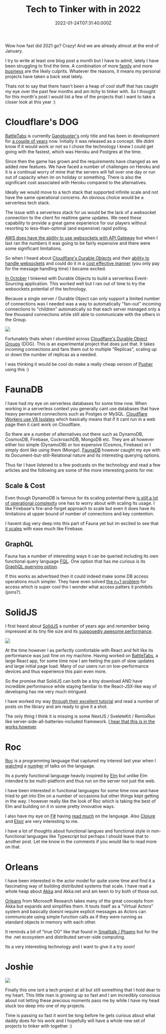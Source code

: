 ﻿---
coverImage: ./header.jpg
date: '2022-01-24T07:31:40.000Z'
tags:
  - cloudflare
  - faunadb
  - solidjs
  - tech
  - tinkering
title: Tech to Tinker with in 2022
---

Wow how fast did 2021 go? Crazy! And we are already almost at the end of January.

<!-- more -->

I try to write at least one blog post a month but I have to admit, lately I have been struggling to find the time. A combination of more [family](https://mikecann.blog/posts/joshua-christopher-cann) and more [business](https://gangbusters.io) are the likely culprits. Whatever the reasons, it means my personal projects have taken a back seat lately.

Thats not to say that there hasn't been a heap of cool stuff that has caught my eye over the past few months and am itchy to tinker with. So I thought for this month's post I would list a few of the projects that I want to take a closer look at this year :)

# Cloudflare's DOG

[BattleTabs](https://battletabs.com/) is currently [Gangbuster's](https://www.gangbusters.io/) only title and has been in development for [a couple of years](https://mikecann.blog/posts/introducing-battletabs) now. Initially it was released as a concept. We didnt know if it would work or not so I chose the technology I knew I could get going with the fastest, which was Heroku and Postgres at the time.

Since then the game has grown and the requirements have changed as we added new features. We have faced a number of challenges on Heroku and it is a continual worry of mine that the servers will fall over one day or run out of capacity when im on holiday or something. There is also the significant cost associated with Heroku compared to the alternatives.

Ideally we would move to a tech stack that supported infinite scale and not have the same operational concerns. An obvious choice would be a serverless tech stack.

The issue with a serverless stack for us would be the lack of a websocket connection to the client for realtime game updates. We need these capability to provide a great game experience for our players without resorting to less-than-optimal (and expensive) rapid polling.

[AWS does have the ability to use websockets with API Gateway](https://aws.amazon.com/blogs/compute/announcing-websocket-apis-in-amazon-api-gateway/) but when I last ran the numbers it was going to be fairly expensive and there were some significant limitations.

So when I heard about [Cloudflare's Durable Objects](https://developers.cloudflare.com/workers/learning/using-durable-objects) and their [ability to handle websockets](https://developers.cloudflare.com/workers/learning/using-websockets#:~:text=%E2%80%8BDurable%20Objects%20and%20WebSocket%20state&text=Durable%20Objects%20are%20a%20coordinated,learning%20page%20to%20get%20started.) and could do it in a [cost effective manner](https://developers.cloudflare.com/workers/platform/pricing#durable-objects) (you only pay for the message handling time) I became excited.

[In October](https://mikecann.blog/posts/serverless-databaseless-event-sourcing) I tinkered with Durable Objects to build a serverless Event-Sourcing application. This worked well but I ran out of time to try the websockets potential of the technology.

Because a single server / Durable Object can only support a limited number of connections was I needed was a way to automatically "fan-out" incoming connections to "children" automatically so that each server managed only a few thousand connections while still able to communicate with the others in the Group.

![](./fan-out.png)

Fortunately thats when I stumbled across [Cloudflare's Durable Object Groups](https://github.com/cloudflare/dog) (DOG). This is an experimental project that does just that. It takes incoming connections and fans them out to multiple "Replicas", scaling up or down the number of replicas as a needed.

I was thinking it would be cool do make a really cheap version of [Pusher](https://pusher.com/channels/pricing) using this :)

# FaunaDB

I have had my eye on serverless databases for some time now. When working in a serverless context you generally cant use databases that have heavy permanent connections such as Postges or MySQL. [Cloudflare Workers use V8 Isolates](https://developers.cloudflare.com/workers/learning/how-workers-works) which basically means that if it cant run in a web page then it cant work on Cloudflare.

So there are a number of alternatives out there such as DynamoDB, CosmosDB, Firebase, CockroachDB, MongoDB etc. They are all however either too simple (DynamoDB) or too expensive (Cosmos, Firebase) or I simply dont like using them (Mongo). [FaunaDB](https://fauna.com/) however caught my eye with its Document-but-still-Relational nature and its interesting querying options.

Thus far I have listened to a few podcasts on the technology and read a few articles and the following are some of the more interesting points for me:

## Scale & Cost

Even though DynamoDB is famous for its scaling potential there [is still a lot of operational complexity](https://docs.fauna.com/fauna/current/comparisons/compare-faunadb-vs-dynamodb#scalability) one has to worry about with scaling its usage. I like Firebase's fire-and-forget approach to scale but even it does have its limitations at upper bound of number of connections and key contention.

I havent dug very deep into this part of Fauna yet but im excited to see that [it scales](https://docs.fauna.com/fauna/current/comparisons/compare-faunadb-vs-dynamodb#scalability) with ease much like Firebase.

## GraphQL

Fauna has a number of interesting ways it can be queried including its own functional query language [FQL](https://docs.fauna.com/fauna/current/api/fql/). One option that has me curious is its [GraphQL querying option](https://docs.fauna.com/fauna/current/learn/quick_start/gql_quick_start).

If this works as advertised then it could indeed make some DB access operations much simpler. They have even solved [the n+1 problem](https://fauna.com/blog/no-more-n-1-problems-with-faunadbs-graphql-api) for access which is super cool tho I wonder what access patters it prohibits (joins?).

# SolidJS

I first heard about [SolidJS](https://www.solidjs.com/) a number of years ago and remember being impressed at its tiny file size and its [supposedly awesome performance](https://levelup.gitconnected.com/a-solid-realworld-demo-comparison-8c3363448fd8).

![](./solidjs.png)

At the time however I as perfectly comfortable with React and felt like its performance was just fine on my machine. Having worked on [BattleTabs](https://battletabs.com/), a large React app, for some time now I am feeling the pain of slow updates and large initial page load. Many of our users run on low-performance devices and thus experience this pain even more.

So the promise that SolidJS can both be a tiny download AND have incredible performance while staying familiar to the React-JSX-like way of developing has me very much intrigued.

I have worked my way [through their excellent tutorial](https://www.solidjs.com/tutorial/introduction_basics) and read a number of posts on the library and am ready to give it a shot.

The only thing I think it is missing is some NextJS / SveleteKit / RemixRun like server-side-all-batteries-included framework. [I hear that this is in the works however](https://github.com/solidjs/solid-start).

# Roc

[Roc](https://www.roc-lang.org/) is a programming language that captured my interest last year when I [watch](https://youtu.be/vzfy4EKwG_Y)e[d](https://youtu.be/6qzWm_eoUXM) a [num](https://youtu.be/cpQwtwVKAfU?t=75)b[er](https://youtu.be/ZnYa99QoznE?t=4790) of talks on the language.

Its a purely functional language heavily inspired by [Elm](https://elm-lang.org/) but unlike Elm intended to be multi-platform and thus run on the server not just the web.

I have been interested in functional languages for some time now and have tried to get into Elm on a number of occasions but other things kept getting in the way. I however really like the look of Roc which is taking the best of Elm and building on it in some pretty innovative ways.

I also have my eye on [F#](https://fsharp.org/) having [read much](https://www.amazon.com.au/Domain-Modeling-Made-Functional-Domain-Driven/dp/1680502549) on the language. Also [Clojure](https://clojure.org/) and [Elixir](https://elixir-lang.org/) are very interesting to me.

I have a lot of thoughts about functional langues and functional style in non-functional languages like Typescript but perhaps I should leave that to another post. Let me know in the comments if you would like to read more on that.

# Orleans

I have been interested in the actor model for quite some time and find it a fascinating way of building distributed systems that scale. I have read a whole heap about [Akka](https://akka.io/) and Akka.net and am keen to try both of those out.

[Orleans](https://dotnet.github.io/orleans/) from Microsoft Research takes many of the great concepts from Akka but expands and simplifies them. It touts itself as a "Virtual Actors" system and basically doesnt require explicit messages as Actors can communicate using simple function calls as if they were running as standard objects in memory with each other.

It reminds a bit of "true OO" like that found in [Smalltalk / Phaero](https://pharo.org/) but for the the .net ecosystem and distributed server-side computing.

Its a very interesting technology and I want to give it a try soon!

# Joshie

![](./joshie.jpg)

Finally this one isnt a tech project at all but still something that I hold dear to my heart. This little man is growing up so fast and I am incredibly conscious about not letting these precious moments pass me by while I have my head stuck too deep into one of my projects.

Time is passing so fast it wont be long before he gets curious about what daddy does for his work and I hopefully will have a whole new set of projects to tinker with together :)
